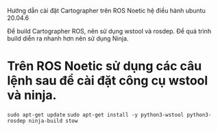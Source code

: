 Hướng dẫn cài đặt Cartographer trên ROS Noetic hệ điều hành ubuntu 20.04.6

Để build Cartographer ROS, nên sử dụng wstool và rosdep. Để quá trình build diễn ra nhanh hơn nên sử dụng Ninja.

# Trên ROS Noetic sử dụng các câu lệnh sau để cài đặt công cụ wstool và ninja.

`sudo apt-get update`
`sudo apt-get install -y python3-wstool python3-rosdep ninja-build stow`